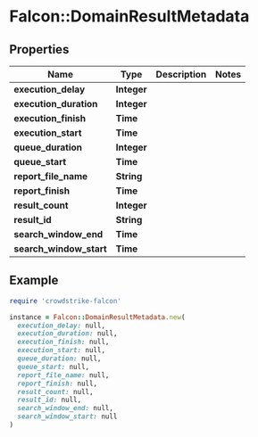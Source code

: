# Falcon::DomainResultMetadata

## Properties

| Name | Type | Description | Notes |
| ---- | ---- | ----------- | ----- |
| **execution_delay** | **Integer** |  |  |
| **execution_duration** | **Integer** |  |  |
| **execution_finish** | **Time** |  |  |
| **execution_start** | **Time** |  |  |
| **queue_duration** | **Integer** |  |  |
| **queue_start** | **Time** |  |  |
| **report_file_name** | **String** |  |  |
| **report_finish** | **Time** |  |  |
| **result_count** | **Integer** |  |  |
| **result_id** | **String** |  |  |
| **search_window_end** | **Time** |  |  |
| **search_window_start** | **Time** |  |  |

## Example

```ruby
require 'crowdstrike-falcon'

instance = Falcon::DomainResultMetadata.new(
  execution_delay: null,
  execution_duration: null,
  execution_finish: null,
  execution_start: null,
  queue_duration: null,
  queue_start: null,
  report_file_name: null,
  report_finish: null,
  result_count: null,
  result_id: null,
  search_window_end: null,
  search_window_start: null
)
```

